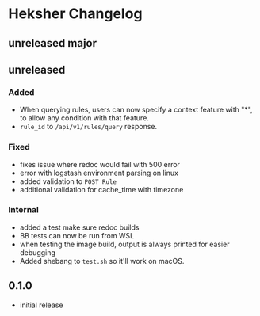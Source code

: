 # Heksher Changelog
## unreleased major
## unreleased
### Added
* When querying rules, users can now specify a context feature with "*", to allow any condition with that feature.
* `rule_id` to `/api/v1/rules/query` response.
### Fixed
* fixes issue where redoc would fail with 500 error
* error with logstash environment parsing on linux
* added validation to `POST Rule`
* additional validation for cache_time with timezone
### Internal
* added a test make sure redoc builds
* BB tests can now be run from WSL
* when testing the image build, output is always printed for easier debugging
* Added shebang to `test.sh` so it'll work on macOS.
## 0.1.0
* initial release
